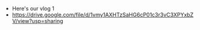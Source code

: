 - Here's our vlog 1
- https://drive.google.com/file/d/1vmy1AXHTzSaHG6cP01c3r3vC3XPYxbZV/view?usp=sharing
